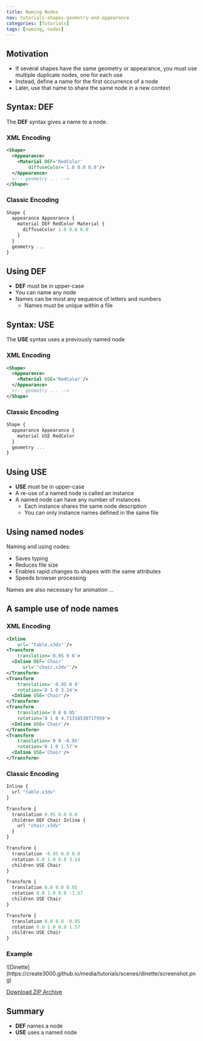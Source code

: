 ```yaml
---
title: Naming Nodes
nav: tutorials-shapes-geometry-and-appearance
categories: [Tutorials]
tags: [naming, nodes]
---
```

## Motivation

- If several shapes have the same geometry or appearance, you must use multiple duplicate nodes, one for each use
- Instead, define a name for the first occurrence of a node
- Later, use that name to share the same node in a new context

## Syntax: DEF

The **DEF** syntax gives a name to a node.

### XML Encoding

```xml
<Shape>
  <Appearance>
    <Material DEF='RedColor'
        diffuseColor='1.0 0.0 0.0'/>
  </Appearance>
  <!-- geometry ... -->
</Shape>
```

### Classic Encoding

```js
Shape {
  appearance Appearance {
    material DEF RedColor Material {
      diffuseColor 1.0 0.0 0.0
    }
  }
  geometry ...
}
```

## Using DEF

- **DEF** must be in upper-case
- You can name any node
- Names can be most any sequence of letters and numbers
  - Names must be unique within a file

## Syntax: USE

The **USE** syntax uses a previously named node

### XML Encoding

```xml
<Shape>
  <Appearance>
    <Material USE='RedColor'/>
  </Appearance>
  <!-- geometry ... -->
</Shape>
```

### Classic Encoding

```js
Shape {
  appearance Appearance {
    material USE RedColor
  }
  geometry ...
}
```

## Using USE

- **USE** must be in upper-case
- A re-use of a named node is called an instance
- A named node can have any number of instances
  - Each instance shares the same node description
  - You can only instance names defined in the same file

## Using named nodes

Naming and using nodes:

- Saves typing
- Reduces file size
- Enables rapid changes to shapes with the same attributes
- Speeds browser processing

Names are also necessary for animation ...

## A sample use of node names

### XML Encoding

```xml
<Inline
    url='"table.x3dv"'/>
<Transform
    translation='0.95 0 0'>
  <Inline DEF='Chair'
      url='"chair.x3dv"'/>
</Transform>
<Transform
    translation='-0.95 0 0'
    rotation='0 1 0 3.14'>
  <Inline USE='Chair'/>
</Transform>
<Transform
    translation='0 0 0.95'
    rotation='0 1 0 4.71318530717959'>
  <Inline USE='Chair'/>
</Transform>
<Transform
    translation='0 0 -0.95'
    rotation='0 1 0 1.57'>
  <Inline USE='Chair'/>
</Transform>
```

### Classic Encoding

```js
Inline {
  url "table.x3dv"
}

Transform {
  translation 0.95 0.0 0.0
  children DEF Chair Inline {
    url "chair.x3dv"
  }
}

Transform {
  translation -0.95 0.0 0.0
  rotation 0.0 1.0 0.0 3.14
  children USE Chair
}

Transform {
  translation 0.0 0.0 0.95
  rotation 0.0 1.0 0.0 -1.57
  children USE Chair
}

Transform {
  translation 0.0 0.0 -0.95
  rotation 0.0 1.0 0.0 1.57
  children USE Chair
}
```

### Example

<x3d-canvas src="https://create3000.github.io/media/tutorials/scenes/dinette/dinette.x3dv">
  ![Dinette](https://create3000.github.io/media/tutorials/scenes/dinette/screenshot.png)
</x3d-canvas>

[Download ZIP Archive](https://create3000.github.io/media/tutorials/scenes/dinette/dinette.zip)

## Summary

- **DEF** names a node
- **USE** uses a named node
